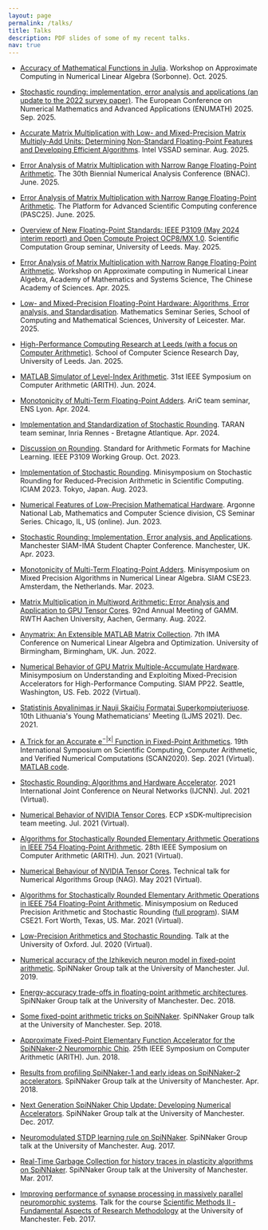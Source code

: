 ```yaml
---
layout: page
permalink: /talks/
title: Talks
description: PDF slides of some of my recent talks.
nav: true
---
```



<ul>


<li><a href="../assets/pdf/Presentation-Sorbonne-Oct-2025.pdf">Accuracy of Mathematical Functions in Julia</a>. Workshop on Approximate Computing in Numerical Linear Algebra (Sorbonne). Oct. 2025.
</li>
<p> </p>

<li><a href="../assets/pdf/Presentation-ENUMATH2025-Sep-2025.pdf">Stochastic rounding: implementation, error analysis and applications (an update to the 2022 survey paper)</a>. The European Conference on Numerical Mathematics and Advanced Applications (ENUMATH) 2025. Sep. 2025.
</li>
<p> </p>

<li><a href="../assets/pdf/Presentation-Intel-Aug-2025.pdf">Accurate Matrix Multiplication with Low- and Mixed-Precision Matrix Multiply-Add Units: Determining Non-Standard Floating-Point Features and Developing Efficient Algorithms</a>. Intel VSSAD seminar. Aug. 2025.
</li>
<p> </p>

<li><a href="../assets/pdf/Presentation-BNAC-Jun-2025.pdf">Error Analysis of Matrix Multiplication with Narrow Range Floating-Point Arithmetic</a>. The 30th Biennial Numerical Analysis Conference (BNAC). June. 2025.
</li>
<p> </p>

<li><a href="../assets/pdf/Presentation-PASC25-Jun-2025.pdf">Error Analysis of Matrix Multiplication with Narrow Range Floating-Point Arithmetic</a>. The Platform for Advanced Scientific Computing conference (PASC25). June. 2025.
</li>
<p> </p>

<li><a href="../assets/pdf/Presentation-Leeds-SC-May-2025.pdf">Overview of New Floating-Point Standards: IEEE P3109 (May 2024 interim report) and Open Compute Project OCP8/MX 1.0</a>. Scientific Computation Group seminar, University of Leeds. May. 2025.
</li>
<p> </p>

<li><a href="../assets/pdf/Presentation-Beijing-CAS-Apr-2025.pdf">Error Analysis of Matrix Multiplication with Narrow
Range Floating-Point Arithmetic</a>. Workshop on Approximate computing in Numerical Linear Algebra, Academy of Mathematics and Systems Science, The Chinese Academy of Sciences. Apr. 2025.
</li>
<p> </p>

<li><a href="../assets/pdf/Presentation-Leicester-Mar-2025.pdf">Low- and Mixed-Precision Floating-Point Hardware: Algorithms, Error analysis, and Standardisation</a>. Mathematics Seminar Series, School of Computing and Mathematical Sciences, University of Leicester. Mar. 2025.
</li>
<p> </p>

<li><a href="../assets/pdf/Presentation-Leeds-SCS-Jan-2025.pdf">High-Performance Computing Research at Leeds (with a focus on Computer Arithmetic)</a>. School of Computer Science Research Day, University of Leeds. Jan. 2025.
</li>
<p> </p>

<li><a href="../assets/pdf/Presentation-ARITH2024.pdf">MATLAB Simulator of Level-Index Arithmetic</a>. 31st IEEE Symposium on Computer Arithmetic (ARITH). Jun. 2024.
</li>
<p> </p>

<li><a href="../assets/pdf/Presentation-Lyon-Apr-2024.pdf">Monotonicity of Multi-Term Floating-Point Adders</a>. AriC team seminar, ENS Lyon. Apr. 2024.
</li>
<p> </p>

<li><a href="../assets/pdf/Presentation-Rennes-Apr-2024.pdf">Implementation and Standardization of Stochastic Rounding</a>. TARAN team seminar, Inria Rennes - Bretagne Atlantique. Apr. 2024.
</li>
<p> </p>

<li><a href="../assets/pdf/Presentation-IEEE-P3109-Oct-2023.pdf">Discussion on Rounding</a>. Standard for Arithmetic Formats for Machine Learning. IEEE P3109 Working Group. Oct. 2023.
</li>
<p> </p>

<li><a href="../assets/pdf/Presentation-ICIAM-Aug-2023.pdf">Implementation of Stochastic Rounding</a>. Minisymposium on Stochastic Rounding for Reduced-Precision Arithmetic in Scientific Computing. ICIAM 2023. Tokyo, Japan. Aug. 2023.
</li>
<p> </p>

<li><a href="../assets/pdf/Presentation-ANL-MCS-Jun-2023.pdf">Numerical Features of Low-Precision Mathematical Hardware</a>. Argonne National Lab, Mathematics and Computer Science division, CS Seminar Series. Chicago, IL, US (online). Jun. 2023.
</li>
<p> </p>

<li><a href="../assets/pdf/Presentation-MSISCC23-Apr-2023.pdf">Stochastic Rounding: Implementation, Error analysis, and Applications</a>. Manchester SIAM-IMA Student Chapter Conference. Manchester, UK. Apr. 2023.
</li>
<p> </p>

<li><a href="../assets/pdf/Presentation-SIAM-CSE23-Mar-2023.pdf">Monotonicity of Multi-Term Floating-Point Adders</a>. Minisymposium on Mixed Precision Algorithms in Numerical Linear Algebra. SIAM CSE23. Amsterdam, the Netherlands. Mar. 2023.
</li>
<p> </p>

<li><a href="../assets/pdf/Presentation-GAMM-Aug-2022.pdf">Matrix Multiplication in Multiword Arithmetic: Error Analysis and Application to GPU Tensor Cores</a>. 92nd Annual Meeting of GAMM. RWTH Aachen University, Aachen, Germany. Aug. 2022.
</li>
<p> </p>

<li><a href="../assets/pdf/Presentation-IMA-NLAO22.pdf">Anymatrix: An Extensible MATLAB Matrix Collection</a>. 7th IMA Conference on Numerical Linear Algebra and Optimization. University of Birmingham, Birmingham, UK. Jun. 2022.
</li>
<p> </p>

<li><a href="../assets/pdf/Presentation-SIAM-PP22.pdf">Numerical Behavior of GPU Matrix Multiple-Accumulate Hardware</a>. Minisymposium on Understanding and Exploiting Mixed-Precision Accelerators for High-Performance Computing. SIAM PP22. Seattle, Washington, US. Feb. 2022 (Virtual).
</li>
<p> </p>

<li><a href="../assets/pdf/Presentation-LJMS21.pdf">Statistinis Apvalinimas ir Nauji Skaičių Formatai Superkompiuteriuose</a>. 10th Lithuania's Young Mathematicians' Meeting (LJMS 2021). Dec. 2021.
</li>
<p> </p>

<li><a href="../assets/pdf/Presentation-SCAN2020.pdf">A Trick for an Accurate e<sup>−|x|</sup> Function in Fixed-Point Arithmetics</a>. 19th International Symposium on Scientific Computing, Computer Arithmetic, and Verified Numerical Computations (SCAN2020). Sep. 2021 (Virtual). <a href="../assets/code/fixp_exp_tricks.m">MATLAB code</a>.
</li>
<p> </p>

<li><a href="../assets/pdf/Presentation-IJCNN2021.pdf">Stochastic Rounding: Algorithms and Hardware Accelerator</a>. 2021 International Joint Conference on Neural Networks (IJCNN). Jul. 2021 (Virtual).
</li>
<p> </p>

<li><a href="../assets/pdf/Presentation-ECP-Jul-2021.pdf">Numerical Behavior of NVIDIA
Tensor Cores</a>. ECP xSDK-multiprecision team meeting. Jul. 2021 (Virtual).
</li>
<p> </p>

<li><a href="../assets/pdf/Presentation-ARITH2021.pdf">Algorithms for Stochastically Rounded Elementary Arithmetic Operations in IEEE 754 Floating-Point Arithmetic</a>. 28th IEEE Symposium on Computer Arithmetic (ARITH). Jun. 2021 (Virtual).
</li>
<p> </p>

<li><a href="../assets/pdf/Presentation-NAG-May-2021.pdf">Numerical Behaviour of NVIDIA Tensor Cores</a>. Technical talk for Numerical Algorithms Group (NAG). May 2021 (Virtual).
</li>
<p> </p>

<li><a href="../assets/pdf/Presentation-SIAM-CSE21.pdf">Algorithms for Stochastically Rounded Elementary Arithmetic Operations in IEEE 754 Floating-Point Arithmetic</a>. Minisymposium on Reduced Precision Arithmetic and Stochastic Rounding (<a href="https://nhigham.com/2021/03/02/siam-cse21-minisymposium-on-reduced-precision-arithmetic-and-stochastic-rounding/">full program</a>). SIAM CSE21. Fort Worth, Texas, US. Mar. 2021 (Virtual).
</li>
<p> </p>

<li><a href="../assets/pdf/Presentation-Oxford-Jul-2020.pdf">Low-Precision Arithmetics and Stochastic Rounding</a>. Talk at the University of Oxford. Jul. 2020 (Virtual).
</li>
<p> </p>

<li><a href="../assets/pdf/Presentation-SpiNNaker-Group-Jul-2019.pdf">Numerical accuracy of the Izhikevich neuron model in fixed-point arithmetic</a>. SpiNNaker Group talk at the University of Manchester. Jul. 2019.
</li>
<p> </p>

<li><a href="../assets/pdf/Presentation-SpiNNaker-Group-Dec-2018.pdf">Energy-accuracy trade-offs in floating-point arithmetic architectures</a>. SpiNNaker Group talk at the University of Manchester. Dec. 2018.
</li>
<p> </p>

<li><a href="../assets/pdf/Presentation-SpiNNaker-Group-Sep-2018.pdf">Some fixed-point arithmetic tricks on SpiNNaker</a>. SpiNNaker Group talk at the University of Manchester. Sep. 2018.
</li>
<p> </p>

<li><a href="../assets/pdf/Presentation-ARITH2018.pdf">Approximate Fixed-Point Elementary Function Accelerator for the SpiNNaker-2 Neuromorphic Chip</a>. 25th IEEE Symposium on Computer Arithmetic (ARITH). Jun. 2018.
</li>
<p> </p>

<li><a href="../assets/pdf/Presentation-SpiNNaker-Group-Apr-2018.pdf">Results from profiling SpiNNaker-1 and early ideas on SpiNNaker-2 accelerators</a>. SpiNNaker Group talk at the University of Manchester. Apr. 2018.
</li>
<p> </p>

<li><a href="../assets/pdf/Presentation-SpiNNaker-Group-Dec-2017.pdf">Next Generation SpiNNaker Chip Update: Developing Numerical Accelerators</a>. SpiNNaker Group talk at the University of Manchester. Dec. 2017.
</li>
<p> </p>

<li><a href="../assets/pdf/Presentation-SpiNNaker-Group-Aug-2017.pdf">Neuromodulated STDP learning rule on SpiNNaker</a>. SpiNNaker Group talk at the University of Manchester. Aug. 2017.
</li>
<p> </p>

<li><a href="../assets/pdf/Presentation-SpiNNaker-Group-Mar-2017.pdf">Real-Time Garbage Collection for history traces in plasticity algorithms on SpiNNaker</a>. SpiNNaker Group talk at the University of Manchester. Mar. 2017.
</li>
<p> </p>

<li><a href="../assets/pdf/Presentation-COMP80112-Feb-2017.pdf">Improving performance of synapse processing in massively parallel neuromorphic systems</a>. Talk for the course <a href="http://studentnet.cs.manchester.ac.uk/pgr/2016/COMP80122/syllabus/">Scientific Methods II - Fundamental Aspects of Research Methodology</a> at the University of Manchester. Feb. 2017.
</li>
<p> </p>

</ul>

